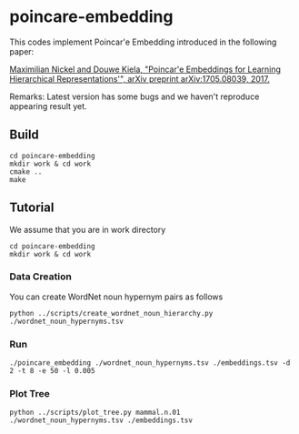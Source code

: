 # poincare-embedding

This codes implement Poincar\'e Embedding introduced in the following paper:

[Maximilian Nickel and Douwe Kiela, "Poincar\'e Embeddings for Learning Hierarchical Representations'", arXiv preprint arXiv:1705.08039, 2017.](https://arxiv.org/abs/1705.08039)

Remarks: Latest version has some bugs and we haven't reproduce appearing result yet.
    
## Build

```shell
cd poincare-embedding
mkdir work & cd work
cmake ..
make
```

## Tutorial

We assume that you are in work directory


```shell
cd poincare-embedding
mkdir work & cd work
```

### Data Creation

You can create WordNet noun hypernym pairs as follows

```shell
python ../scripts/create_wordnet_noun_hierarchy.py ./wordnet_noun_hypernyms.tsv
```

### Run

```shell
./poincare_embedding ./wordnet_noun_hypernyms.tsv ./embeddings.tsv -d 2 -t 8 -e 50 -l 0.005
```
### Plot Tree

```shell
python ../scripts/plot_tree.py mammal.n.01 ./wordnet_noun_hypernyms.tsv ./embeddings.tsv
```
